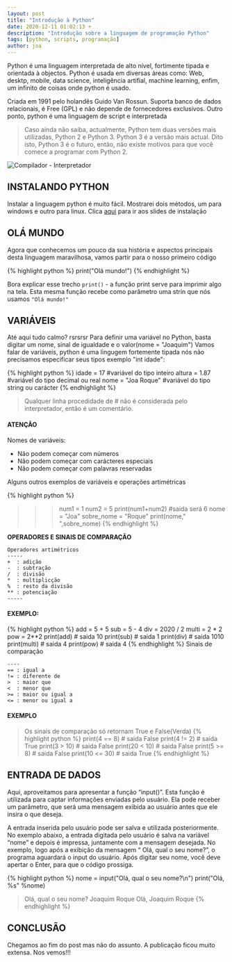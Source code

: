 ```yaml
---
layout: post
title: "Introdução à Python"
date: 2020-12-11 01:02:13 +
description: "Introdução sobre a linguagem de programação Python"
tags: [python, scripts, programação]
author: joa
---
```


Python é uma linguagem interpretada de alto nível, fortimente tipada e orientada à objectos.
Python é usada em diversas áreas como: Web, desktp, mobile, data science, inteligência artifial, machine learning, enfim, um infinito de coisas onde python é usado. 

Criada em 1991 pelo holandês Guido Van Rossun. Suporta banco de dados relacionais, é Free (GPL) e não depende de fornecedores exclusivos. Outro ponto, python é uma linguagem de script e interpretada

> Caso ainda não saiba, actualmente, Python tem duas versões mais utilizadas, Python 2 e Python 3. Python 3 é a versão mais actual. Dito isto, Python 3 é o futuro, então, não existe motivos para que você comece a programar com Python 2.

![Compilador - Interpretador]({{site.baseurl}}/assets/img/post/compilador-interpretador.png)

## INSTALANDO PYTHON
Instalar a linguagem python é muito fácil. Mostrarei dois métodos, um para windows e outro para linux.
Clica [aqui][instalacao-python] para ir aos slides de instalação

## OLÁ MUNDO
Agora que conhecemos um pouco da sua história e aspectos principais desta linguagem maravilhosa, vamos partir para o nosso primeiro código

{% highlight python %}
print("Olá mundo!")
{% endhighlight %}

Bora explicar esse trecho
`print()` - a função print serve para imprimir algo na tela. Esta mesma função recebe como parâmetro uma strin que nós usamos `"Olá mundo!"`

## VARIÁVEIS
Até aqui tudo calmo? rsrsrsr
Para definir uma variável no Python, basta digitar um nome, sinal de igualdade e o valor(nome = "Joaquim")
Vamos falar de variáveis, python é uma lingugem fortemente tipada nós não precisamos especificar seus tipos exemplo "int idade":

{% highlight python %}
idade = 17 #variável do tipo inteiro
altura = 1.87 #variável do tipo decimal ou real
nome = "Joa Roque" #variável do tipo string ou carácter
{% endhighlight %}

> Qualquer linha procedidade de # não é considerada pelo interpretador, então é um comentário.

#### ATENÇÃO

Nomes de variáveis:

- Não podem começar com números
- Não podem começar com carácteres especiais 
- Não podem começar com palavras reservadas


Alguns outros exemplos de variáveis e operações artimétricas

{% highlight python %}
>>> num1 = 1
>>> num2 = 5
>>> print(num1+num2) #saida será 6
>>> nome = "Joa"
>>> sobre_nome = "Roque"
>>> print(nome," ",sobre_nome)
{% endhighlight %}

**OPERADORES E SINAIS DE COMPARAÇÃO**

```
Operadores artimétricos
-----
+  : adição
-  : subtração
/  : divisão
*  : multiplicção
%  : resto da divisão
** : potenciação
-----
```
#### EXEMPLO:
{% highlight python %}
add = 5 + 5
sub = 5 - 4
div = 2020 / 2
multi = 2 * 2
pow = 2**2
print(add) # saida 10
print(sub) # saida 1
print(div) # saida 1010
print(multi) # saida 4
print(pow) # saida 4
{% endhighlight %}
Sinais de comparação
```
----
== : igual a
!= : diferente de
>  : maior que
<  : menor que
>= : maior ou igual a
<= : menor ou igual a
```
#### EXEMPLO
> Os sinais de comparação só retornam True e False(Verda)
{% highlight python %}
print(4 == 8) # saida False
print(4 != 2) # saida True
print(3 > 10) # saida False
print(20 < 10) # saida False
print(5 >= 8) # saida False
print(10 <= 30) # saida True
{% endhighlight %}

## ENTRADA DE DADOS


Aqui, aproveitamos para apresentar a função “input()”. Esta função é
utilizada para captar informações enviadas pelo usuário. Ela pode receber
um parâmetro, que será uma mensagem exibida ao usuário antes que ele
insira o que deseja.

A entrada inserida pelo usuário pode ser salva e utilizada posteriormente.
No exemplo abaixo, a entrada digitada pelo usuário é salva na variável
“nome” e depois é impressa, juntamente com a mensagem desejada. No
exemplo, logo após a exibição da mensagem “ Olá, qual o seu nome?”, o
programa aguardará o input do usuário. Após digitar seu nome, você deve
apertar o Enter, para que o código prossiga.

{% highlight python %}
nome = input("Olá, qual o seu nome?\n") 
print("Olá, %s" %nome)
> Olá, qual o seu nome?
Joaquim Roque
> Olá, Joaquim Roque
{% endhighlight %}

## CONCLUSÃO
Chegamos ao fim do post mas não do assunto. A publicação ficou muito extensa. Nos vemos!!!


[instalacao-python]: {{site.baseurl}}/tags/#programacao
